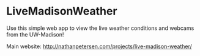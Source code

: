 # LiveMadisonWeather

Use this simple web app to view the live weather conditions and webcams from the UW-Madison!

Main website: http://nathanpetersen.com/projects/live-madison-weather/
